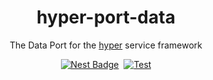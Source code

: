 <h1 align="center">hyper-port-data</h1>
<p align="center">The Data Port for the <a href="https://hyper.io/">hyper</a>  service framework</p>
</p>
<p align="center">
  <a href="https://nest.land/package/hyper-port-data"><img src="https://nest.land/badge.svg" alt="Nest Badge" /></a>
  <a href="https://jsr.io/@hyper63/port-data"><img src="https://jsr.io/badges/@hyper63/port-data" alt="" /></a>
  <a href="https://github.com/hyper63/hyper63/actions/workflows/port-data.yml"><img src="https://github.com/hyper63/hyper63/actions/workflows/port-data.yml/badge.svg" alt="Test" /></a>
</p>

